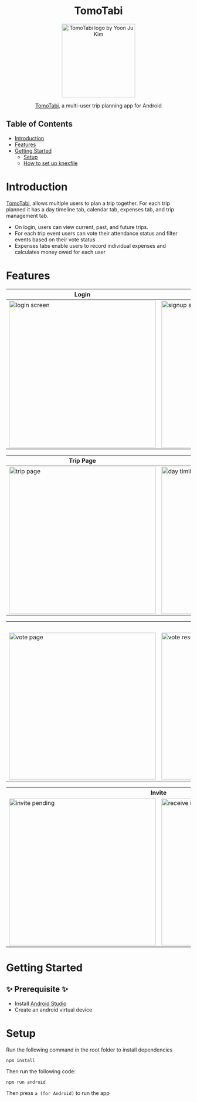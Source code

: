 <div align="center">
<h1>TomoTabi</h1>
<p>
  <img src="https://user-images.githubusercontent.com/92072255/221075109-f2383e44-a6a0-40a8-9ae7-5918b48e57ab.png" width="200" alt="TomoTabi logo by Yoon Ju Kim"/>

</p>
<a href="https://play.google.com/store/apps/details?id=com.tomotabi.TomoTabi">TomoTabi</a>, a multi-user trip planning app for Android
</div>

## Table of Contents
- [Introduction](#introduction)
- [Features](#features)
- [Getting Started](#getting-started)
    - [Setup](#setup)
    - [How to set up knexfile](#how-to-set-up-knexfile)
    
# Introduction  
[TomoTabi](https://play.google.com/store/apps/details?id=com.tomotabi.TomoTabi), allows multiple users to plan a trip together. For each trip planned it has a day timeline tab, calendar tab, expenses tab, and trip management tab. 
* On login, users can view current, past, and future trips. 
* For each trip event users can vote their attendance status and filter events based on their vote status
* Expenses tabs enable users to record individual expenses and calculates money owed for each user

# Features
| Login | Signup | Profile |
| ------------- | ------------- | ------------- |
| <img height="400" alt="login screen" src="https://user-images.githubusercontent.com/92072255/221078897-f3c34f31-97bb-4d17-97a2-338c2fcaf16b.png"> | <img height="400" alt="signup screen" src="https://user-images.githubusercontent.com/92072255/221078906-f53a54b5-d347-476b-af6e-39224f564d9e.png">  | <img height="400" alt="profile screen" src="https://user-images.githubusercontent.com/92072255/221078914-285ba936-6a3e-45b8-a24f-a6ecbb7ba17b.png"> |



| Trip Page | Day Timeline | Calendar | Expenses |
|---|---|---|---|
| <img height="400" alt="trip page" src="https://user-images.githubusercontent.com/92072255/221079630-48c4bae3-51ea-43c6-80a3-315ba717cd96.png"> | <img height="400" alt="day timline page" src="https://user-images.githubusercontent.com/92072255/221079638-ba44b110-fbf0-4841-a117-fabf92a37873.png"> | <img height="400" alt="Calendar page" src="https://user-images.githubusercontent.com/92072255/221079639-10249d1c-7c17-448a-994f-e67a921021d5.png"> | <img height="400" alt="Expenses page" src="https://user-images.githubusercontent.com/92072255/221079642-930d545d-c6a5-4ab1-9b33-86248ef0c249.png"> |

<table> 
  <tr>
    <th colspan=3> Voting</th>
   </tr>
  <tr>
    <td> <img height="400" alt="vote page" src="https://user-images.githubusercontent.com/92072255/221082756-fd50a0b6-a17a-4f05-aada-c289f9b3f6fa.png"> </td> 
    <td> <img height="400" alt="vote result" src="https://user-images.githubusercontent.com/92072255/221082763-deea9941-2934-4969-97fc-0f8f87cf4e9e.png"> </td> 
    <td> <img height="400" alt="vote filter" src="https://user-images.githubusercontent.com/92072255/221082768-5251ad6a-c832-4f98-9753-bbd2239336a6.png"> </td> 
  </tr> 
 </table>
 
 <table> 
  <tr>
    <th colspan=2> Invite</th> <th colspan=2> Balance</th>
   </tr>
  <tr>
    <td> <img height="400" alt="invite pending" src="https://user-images.githubusercontent.com/92072255/221083101-05d3cfa2-28a4-4503-98b5-ac8da2ce40d8.png"> </td> 
    <td> <img height="400" alt="receive invite" src="https://user-images.githubusercontent.com/92072255/221083108-c4bcd2a1-ec1a-4152-8fe5-b4f4e5a4f39f.png"> </td> 
    <td> <img height="400" alt="balance table" src="https://user-images.githubusercontent.com/92072255/221083185-a3cae92a-fb02-4fb0-9cb1-85d4e776cc3b.png"> </td> 
    <td> <img height="400" alt="payment options" src="https://user-images.githubusercontent.com/92072255/221083189-27f0b654-7db2-4d43-853a-55304a88c3e9.png"> </td> 
    
  </tr> 
 </table>

# Getting Started
## :sparkles: Prerequisite :sparkles:
* Install [Android Studio](https://developer.android.com/studio?gclid=Cj0KCQiAutyfBhCMARIsAMgcRJSuW_PhqH74Pp3PwT7UkJ1YFgJbEnxRYS4PLQdmqmW-gcaBjrnejPIaAmDTEALw_wcB&gclsrc=aw.ds)
* Create an android virtual device

# Setup
Run the following command in the root folder to install dependencies  
```js
npm install
```  
Then run the following code:
```
npm run android
 ```
Then press ```a (for Android)``` to run the app



